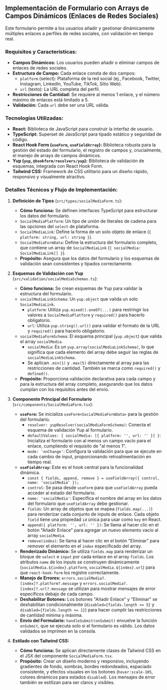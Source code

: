 ## Implementación de Formulario con Arrays de Campos Dinámicos (Enlaces de Redes Sociales)

Este formulario permite a los usuarios añadir y gestionar dinámicamente múltiples enlaces a perfiles de redes sociales, con validación en tiempo real.

### Requisitos y Características:

-   **Campos Dinámicos:** Los usuarios pueden añadir o eliminar campos de enlaces de redes sociales.
-   **Estructura de Campo:** Cada enlace consta de dos campos:
    -   `platform` (select): Plataforma de la red social (ej., Facebook, Twitter, Instagram, LinkedIn, YouTube, TikTok, Sitio Web).
    -   `url` (texto): La URL completa del perfil.
-   **Restricciones de Cantidad:** Se requiere al menos 1 enlace, y el número máximo de enlaces está limitado a 5.
-   **Validación:** Cada `url` debe ser una URL válida.

### Tecnologías Utilizadas:

-   **React:** Biblioteca de JavaScript para construir la interfaz de usuario.
-   **TypeScript:** Superset de JavaScript para tipado estático y seguridad de código.
-   **React Hook Form (`useForm`, `useFieldArray`):** Biblioteca robusta para la gestión del estado del formulario, el registro de campos y, crucialmente, el manejo de arrays de campos dinámicos.
-   **Yup (`yup`, `@hookform/resolvers/yup`):** Biblioteca de validación de esquemas, integrada con React Hook Form.
-   **Tailwind CSS:** Framework de CSS utilitario para un diseño rápido, responsivo y visualmente atractivo.

### Detalles Técnicos y Flujo de Implementación:

1.  **Definición de Tipos** (`src/types/socialMediaForm.ts`):
    * **Cómo funciona:** Se definen interfaces TypeScript para estructurar los datos del formulario.
    * `SocialMediaPlatform`: Un tipo de unión de literales de cadena para las opciones del `select` de plataforma.
    * `SocialMediaLink`: Define la forma de un solo objeto de enlace (`{ platform: string, url: string }`).
    * `SocialMediaFormData`: Define la estructura del formulario completo, que contiene un array de `SocialMediaLink` (`{ socialMedia: SocialMediaLink[] }`).
    * **Propósito:** Asegura que los datos del formulario y los esquemas de validación sean consistentes y tipados correctamente.

2.  **Esquemas de Validación con Yup** (`src/validation/socialMediaSchemas.ts`):
    * **Cómo funciona:** Se crean esquemas de Yup para validar la estructura del formulario.
    * `socialMediaLinkSchema`: Un `yup.object` que valida un solo `SocialMediaLink`.
        * `platform`: Utiliza `yup.mixed().oneOf(...)` para restringir los valores a `SocialMediaPlatform` y `required()` para hacerlo obligatorio.
        * `url`: Utiliza `yup.string().url()` para validar el formato de la URL y `required()` para hacerlo obligatorio.
    * `socialMediaFormSchema`: El esquema principal (`yup.object`) que valida el array `socialMedia`.
        * `socialMedia`: Es un `yup.array(socialMediaLinkSchema)`, lo que significa que cada elemento del array debe seguir las reglas de `socialMediaLinkSchema`.
        * Se aplican `.min(1)` y `.max(5)` directamente al array para las restricciones de cantidad. También se marca como `required()` y `defined()`.
    * **Propósito:** Proporciona validación declarativa para cada campo y para la estructura del array completo, asegurando que los datos cumplan con los requisitos antes del envío.

3.  **Componente Principal del Formulario** (`src/components/SocialMediaForm.tsx`):
    * **`useForm`:** Se inicializa `useForm<SocialMediaFormData>` para la gestión del formulario.
        * `resolver: yupResolver(socialMediaFormSchema)`: Conecta el esquema de validación Yup al formulario.
        * `defaultValues: { socialMedia: [{ platform: '', url: '' }] }`: Inicializa el formulario con al menos un campo vacío para el enlace, cumpliendo el requisito de "al menos 1".
        * `mode: 'onChange'`: Configura la validación para que se ejecute en cada cambio de input, proporcionando retroalimentación en tiempo real.
    * **`useFieldArray`:** Este es el hook central para la funcionalidad dinámica.
        * `const { fields, append, remove } = useFieldArray({ control, name: 'socialMedia' });`
        * `control`: Se pasa desde `useForm` para que `useFieldArray` pueda acceder al estado del formulario.
        * `name: 'socialMedia'`: Especifica el nombre del array en los datos del formulario que `useFieldArray` debe gestionar.
        * `fields`: Un array de objetos que se mapea (`fields.map(...)`) para renderizar cada conjunto de inputs de enlace. Cada objeto `field` tiene una propiedad `id` única para usar como `key` en React.
        * `append({ platform: '', url: '' })`: Se llama al hacer clic en el botón "Añadir Enlace" para agregar un nuevo elemento vacío al array `socialMedia`.
        * `remove(index)`: Se llama al hacer clic en el botón "Eliminar" para remover el elemento en el `index` especificado del array.
    * **Renderizado Dinámico:** Se utiliza `fields.map` para renderizar un bloque de `select` e `input` por cada enlace en el array `fields`. Los atributos `name` de los inputs se construyen dinámicamente (`socialMedia.${index}.platform`, `socialMedia.${index}.url`) para que `react-hook-form` los registre correctamente.
    * **Manejo de Errores:** `errors.socialMedia?.[index]?.platform?.message` y `errors.socialMedia?.[index]?.url?.message` se utilizan para mostrar mensajes de error específicos debajo de cada campo.
    * **Deshabilitar Botones:** Los botones "Añadir Enlace" y "Eliminar" se deshabilitan condicionalmente (`disabled={fields.length >= 5}` y `disabled={fields.length <= 1}`) para hacer cumplir las restricciones de cantidad mínima y máxima.
    * **Envío del Formulario:** `handleSubmit(onSubmit)` envuelve la función `onSubmit`, que se ejecuta solo si el formulario es válido. Los datos validados se imprimen en la consola.

4.  **Estilado con Tailwind CSS:**
    * **Cómo funciona:** Se aplican directamente clases de Tailwind CSS en el JSX del componente `SocialMediaForm.tsx`.
    * **Propósito:** Crear un diseño moderno y responsivo, incluyendo gradientes de fondo, sombras, bordes redondeados, espaciado consistente, y efectos visuales en los botones (`hover:scale-105`, colores dinámicos para estados `disabled`). Los mensajes de error también se estilizan para ser claros y visibles.
